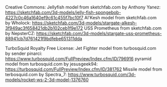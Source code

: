 Creative Commons:
	Jellyfish model from sketchfab.com by Anthony Yanez: https://sketchfab.com/3d-models/jelly-fish-spongebob-4227c0c46a1640ef9c61c455f7bc10f7
	Al'Kesh model from sketchfab.com by Wholock: https://sketchfab.com/3d-models/stargate-alkesh-3f949ac3f658421db2b102ceb1f9e172
	USS Prometheus from sketchfab.com by NepsterCZ: https://sketchfab.com/3d-models/stargate-uss-prometheus-88941cb7d761421f9bdfebe651311dda

TurboSquid Royalty Free License:
	Jet Fighter model from turbosquid.com by sender pinarci: https://www.turbosquid.com/FullPreview/Index.cfm/ID/796916
	pyramid model from turbosquid.com by jesusgeek94: https://turbosquid.com/FullPreview/Index.cfm/ID/381762
	Missile model from terbosquid.com by Spectra_7: https://www.turbosquid.com/3d-models/rocket-ws-2-3d-model-1376760
